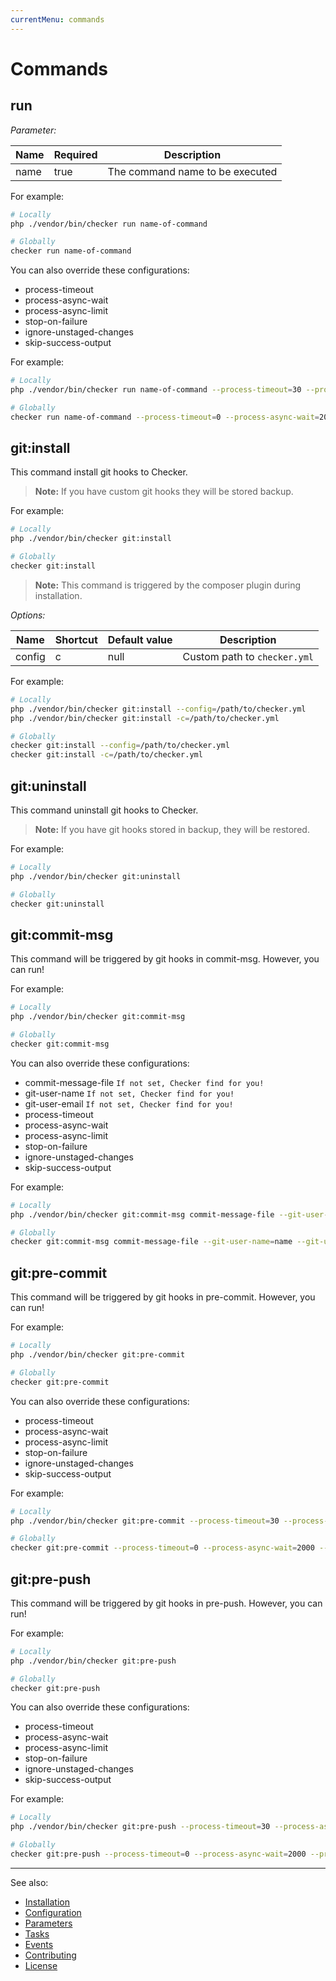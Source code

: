 ```yaml
---
currentMenu: commands
---
```


# Commands

## run

*Parameter:*

| Name        | Required     | Description
| ----------- | ------------ | -----------
| name        | true         | The command name to be executed

For example:

```bash
# Locally
php ./vendor/bin/checker run name-of-command

# Globally
checker run name-of-command
```

You can also override these configurations:

- process-timeout
- process-async-wait
- process-async-limit
- stop-on-failure
- ignore-unstaged-changes
- skip-success-output

For example:

```bash
# Locally
php ./vendor/bin/checker run name-of-command --process-timeout=30 --process-async-wait=1000 --process-async-limit=30 --stop-on-failure=1 --ignore-unstaged-changes=1 --skip-success-output=1

# Globally
checker run name-of-command --process-timeout=0 --process-async-wait=2000 --process-async-limit=60 --stop-on-failure=0 --ignore-unstaged-changes=0 --skip-success-output=0
```

## git:install

This command install git hooks to Checker.

> **Note:** If you have custom git hooks they will be stored backup.

For example:

```bash
# Locally
php ./vendor/bin/checker git:install

# Globally
checker git:install
```

> **Note:** This command is triggered by the composer plugin during installation.

*Options:*

| Name          | Shortcut      | Default value | Description
| ------------- | ------------- | ------------- | -------------
| config        | c             | null          | Custom path to `checker.yml`

For example:

```bash
# Locally
php ./vendor/bin/checker git:install --config=/path/to/checker.yml
php ./vendor/bin/checker git:install -c=/path/to/checker.yml

# Globally
checker git:install --config=/path/to/checker.yml
checker git:install -c=/path/to/checker.yml
```

## git:uninstall

This command uninstall git hooks to Checker.

> **Note:** If you have git hooks stored in backup, they will be restored.

For example:

```bash
# Locally
php ./vendor/bin/checker git:uninstall

# Globally
checker git:uninstall
```

## git:commit-msg

This command will be triggered by git hooks in commit-msg. However, you can run!

For example:

```bash
# Locally
php ./vendor/bin/checker git:commit-msg

# Globally
checker git:commit-msg
```

You can also override these configurations:

- commit-message-file `If not set, Checker find for you!`
- git-user-name `If not set, Checker find for you!`
- git-user-email `If not set, Checker find for you!`
- process-timeout
- process-async-wait
- process-async-limit
- stop-on-failure
- ignore-unstaged-changes
- skip-success-output

For example:

```bash
# Locally
php ./vendor/bin/checker git:commit-msg commit-message-file --git-user-name=name --git-user-email=email --process-timeout=30 --process-async-wait=1000 --process-async-limit=30 --stop-on-failure=1 --ignore-unstaged-changes=1 --skip-success-output=1

# Globally
checker git:commit-msg commit-message-file --git-user-name=name --git-user-email=email --process-timeout=0 --process-async-wait=2000 --process-async-limit=60 --stop-on-failure=0 --ignore-unstaged-changes=0 --skip-success-output=0
```

## git:pre-commit

This command will be triggered by git hooks in pre-commit. However, you can run!

For example:

```bash
# Locally
php ./vendor/bin/checker git:pre-commit

# Globally
checker git:pre-commit
```

You can also override these configurations:

- process-timeout
- process-async-wait
- process-async-limit
- stop-on-failure
- ignore-unstaged-changes
- skip-success-output

For example:

```bash
# Locally
php ./vendor/bin/checker git:pre-commit --process-timeout=30 --process-async-wait=1000 --process-async-limit=30 --stop-on-failure=1 --ignore-unstaged-changes=1 --skip-success-output=1

# Globally
checker git:pre-commit --process-timeout=0 --process-async-wait=2000 --process-async-limit=60 --stop-on-failure=0 --ignore-unstaged-changes=0 --skip-success-output=0
```

## git:pre-push

This command will be triggered by git hooks in pre-push. However, you can run!

For example:

```bash
# Locally
php ./vendor/bin/checker git:pre-push

# Globally
checker git:pre-push
```

You can also override these configurations:

- process-timeout
- process-async-wait
- process-async-limit
- stop-on-failure
- ignore-unstaged-changes
- skip-success-output

For example:

```bash
# Locally
php ./vendor/bin/checker git:pre-push --process-timeout=30 --process-async-wait=1000 --process-async-limit=30 --stop-on-failure=1 --ignore-unstaged-changes=1 --skip-success-output=1

# Globally
checker git:pre-push --process-timeout=0 --process-async-wait=2000 --process-async-limit=60 --stop-on-failure=0 --ignore-unstaged-changes=0 --skip-success-output=0
```

***
See also:

- [Installation](Installation.md)
- [Configuration](Configuration.md)
- [Parameters](Parameters.md)
- [Tasks](Tasks.md)
- [Events](Events.md)
- [Contributing](../CONTRIBUTING.md)
- [License](../LICENSE.md)
